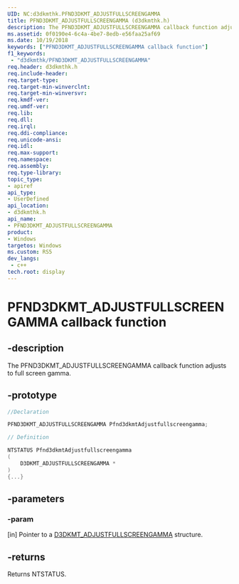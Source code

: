 ```yaml
---
UID: NC:d3dkmthk.PFND3DKMT_ADJUSTFULLSCREENGAMMA
title: PFND3DKMT_ADJUSTFULLSCREENGAMMA (d3dkmthk.h)
description: The PFND3DKMT_ADJUSTFULLSCREENGAMMA callback function adjusts to full screen gamma.
ms.assetid: 0f0190e4-6c4a-4be7-8edb-e56faa25af69
ms.date: 10/19/2018
keywords: ["PFND3DKMT_ADJUSTFULLSCREENGAMMA callback function"]
f1_keywords:
 - "d3dkmthk/PFND3DKMT_ADJUSTFULLSCREENGAMMA"
req.header: d3dkmthk.h
req.include-header:
req.target-type:
req.target-min-winverclnt:
req.target-min-winversvr:
req.kmdf-ver:
req.umdf-ver:
req.lib:
req.dll:
req.irql: 
req.ddi-compliance:
req.unicode-ansi:
req.idl:
req.max-support:
req.namespace:
req.assembly:
req.type-library: 
topic_type: 
- apiref
api_type: 
- UserDefined
api_location: 
- d3dkmthk.h
api_name: 
- PFND3DKMT_ADJUSTFULLSCREENGAMMA
product:
- Windows
targetos: Windows
ms.custom: RS5
dev_langs:
 - c++
tech.root: display
---
```


# PFND3DKMT_ADJUSTFULLSCREENGAMMA callback function

## -description

The PFND3DKMT_ADJUSTFULLSCREENGAMMA callback function adjusts to full screen gamma.

## -prototype

```cpp
//Declaration

PFND3DKMT_ADJUSTFULLSCREENGAMMA Pfnd3dkmtAdjustfullscreengamma; 

// Definition

NTSTATUS Pfnd3dkmtAdjustfullscreengamma 
(
	D3DKMT_ADJUSTFULLSCREENGAMMA *
)
{...}

```

## -parameters

### -param 

[in] Pointer to a [D3DKMT_ADJUSTFULLSCREENGAMMA](ns-d3dkmthk-_d3dkmt_adjustfullscreengamma.md) structure.

## -returns

Returns NTSTATUS.
